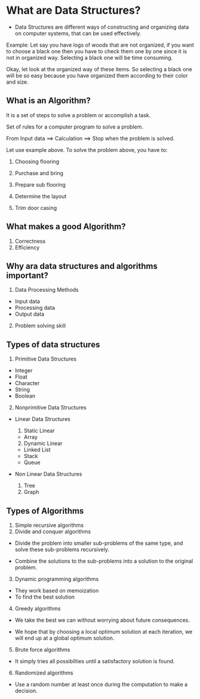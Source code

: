 # What are Data Structures?

- Data Structures are different ways of constructing and organizing data on computer systems, that can be used effectively.

Example:
Let say you have logs of woods that are not organized, if you want to choose a black one then you have to check them one by one since it is not in organized way. Selecting a black one will be time consuming.

Okay, let look at the organized way of these items. So selecting a black one will be so easy because you have organized them according to their color and size.

## What is an Algorithm?

It is a set of steps to solve a problem or accomplish a task.

Set of rules for a computer program to solve a problem.

From Input data ==> Calculation ==> Stop when the problem is solved.

Let use example above. To solve the problem above, you have to:

1. Choosing flooring

2. Purchase and bring

3. Prepare sub flooring

4. Determine the layout

5. Trim door casing

## What makes a good Algorithm?

1. Correctness
2. Efficiency

## Why ara data structures and algorithms important?

1. Data Processing Methods

- Input data
- Processing data
- Output data

2. Problem solving skill

## Types of data structures

1. Primitive Data Structures

- Integer
- Float
- Character
- String
- Boolean

2. Nonprimitive Data Structures

- Linear Data Structures
    1. Static Linear

    - Array

    2. Dynamic Linear

    - Linked List
    - Stack
    - Queue

- Non Linear Data Structures

    1. Tree
    2. Graph


## Types of Algorithms

1. Simple recursive algorithms
2. Divide and conquer algorithms

- Divide the problem into smaller sub-problems of the same type, and solve these sub-problems recursively.

- Combine the solutions to the sub-problems into a solution to the original problem.

3. Dynamic programming algorithms

- They work based on memoization
- To find the best solution

4. Greedy algorithms

- We take the best we can without worrying about future consequences.

- We hope that by choosing a local optimum solution at each iteration, we will end up at a global optimum solution.

5. Brute force algorithms

- It simply tries all possibilties until a satisfactory solution is found.

6. Randomized algorithms

- Use a random number at least once during the computation to make a decision.
